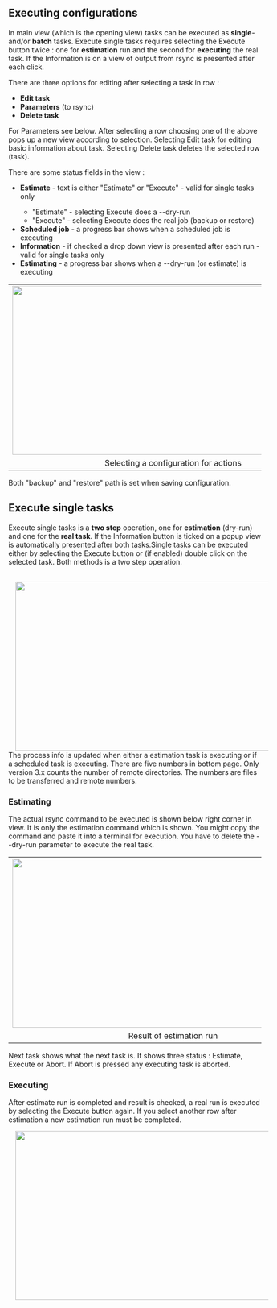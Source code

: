 <h2>Executing configurations</h2>

In main view (which is the opening view) tasks can be executed as <b>single</b>- and/or <b>batch</b> tasks. Execute single tasks requires selecting the Execute button twice : one for <b>estimation</b> run and the second for <b>executing</b> the real task. If the Information is on a view of output from rsync is presented after each click.

There are three options for editing after selecting a task in row :
<ul>
<li><b>Edit task</b></li>
<li><b>Parameters</b> (to rsync)</li>
<li><b>Delete task</b></li>
</ul>

For Parameters see below. After selecting a row choosing one of the above pops up a new view according to selection. Selecting Edit task for editing basic information about task. Selecting Delete task deletes the selected row (task).

There are some status fields in the view :
<ul>
<li><b>Estimate</b> - text is either "Estimate" or "Execute" - valid for single tasks only</li>
<ul>
<li>"Estimate" - selecting Execute does a --dry-run</li>
<li>"Execute" - selecting Execute does the real job (backup or restore)</li>
</ul>
<li><b>Scheduled job</b> - a progress bar shows when a scheduled job is executing</li>
<li><b>Information</b> - if checked a drop down view is presented after each run - valid for single tasks only</li>
<li><b>Estimating</b> - a progress bar shows when a --dry-run (or estimate) is executing </li>
</ul>

<table align="center" cellpadding="0" cellspacing="0" class="tr-caption-container" style="margin-left: auto; margin-right: auto; text-align: center;"><tbody>
<tr><td style="text-align: center;"><a href="https://2.bp.blogspot.com/-PslDJNhqRdc/WAmhihscUDI/AAAAAAAAL5U/CXCxco5tfPQNYCWgZUQfp5odxVLGe_wpQCLcB/s1600/Screen%2BShot%2B2016-10-20%2Bat%2B09.17.14.png" imageanchor="1" style="margin-left: auto; margin-right: auto;"><img border="0" height="336" src="https://2.bp.blogspot.com/-PslDJNhqRdc/WAmhihscUDI/AAAAAAAAL5U/CXCxco5tfPQNYCWgZUQfp5odxVLGe_wpQCLcB/s640/Screen%2BShot%2B2016-10-20%2Bat%2B09.17.14.png" width="640" /></a></td></tr>
<tr><td class="tr-caption" style="text-align: center;">Selecting a configuration for actions </td></tr>
</tbody></table>
<span style="font-weight: normal;">Both "backup" and "restore" path is set when saving configuration.</span>

<h2>Execute single tasks</h2>

Execute single tasks is a <b>two step</b> operation, one for <b>estimation</b> (dry-run) and one for the <b>real task</b>. If the Information button is ticked on a popup view is automatically presented after both tasks.Single tasks can be executed either by selecting the Execute button or (if enabled) double click on the selected task. Both methods is a two step operation.<br />
<div class="separator" style="clear: both; text-align: center;">
</div>
<br /></div>
<div class="separator" style="clear: both; text-align: center;">
<a href="https://2.bp.blogspot.com/-LTOFBw_xhOE/WAmhj5hGMVI/AAAAAAAAL6Y/xXWeO9_fF9QKvWEcTfntmIbYRS_ONI-bwCEw/s1600/Screen%2BShot%2B2016-10-20%2Bat%2B09.22.32.png" imageanchor="1" style="margin-left: 1em; margin-right: 1em;"><img border="0" height="336" src="https://2.bp.blogspot.com/-LTOFBw_xhOE/WAmhj5hGMVI/AAAAAAAAL6Y/xXWeO9_fF9QKvWEcTfntmIbYRS_ONI-bwCEw/s640/Screen%2BShot%2B2016-10-20%2Bat%2B09.22.32.png" width="640" /></a></div>
<div>
The process info is updated when either a estimation task is executing or if a scheduled task is executing. There are five numbers in bottom page. Only version 3.x counts the number of remote directories. The numbers are files to be transferred and remote numbers. </div>

<h3>Estimating</h3>

The actual rsync command to be executed is shown below right corner in view. It is only the estimation command which is shown. You might copy the command and paste it into a terminal for execution. You have to delete the --dry-run parameter to execute the real task.</div>
<table align="center" cellpadding="0" cellspacing="0" class="tr-caption-container" style="margin-left: auto; margin-right: auto; text-align: center;"><tbody>
<tr><td style="text-align: center;"><a href="https://3.bp.blogspot.com/-IpJOm7XOh5U/WAmhjNPsE2I/AAAAAAAAL5k/8-9ECrKp_hsopC-a1ToXQhhpGHS28QpIwCLcB/s1600/Screen%2BShot%2B2016-10-20%2Bat%2B09.21.54.png" imageanchor="1" style="margin-left: auto; margin-right: auto;"><img border="0" height="336" src="https://3.bp.blogspot.com/-IpJOm7XOh5U/WAmhjNPsE2I/AAAAAAAAL5k/8-9ECrKp_hsopC-a1ToXQhhpGHS28QpIwCLcB/s640/Screen%2BShot%2B2016-10-20%2Bat%2B09.21.54.png" width="640" /></a></td></tr>
<tr><td class="tr-caption" style="text-align: center;">Result of estimation run</td></tr>
</tbody></table>
Next task shows what the next task is. It shows three status : Estimate, Execute or Abort. If Abort is pressed any executing task is aborted.<br />

<h3>Executing</h3>

After estimate run is completed and result is checked, a real run is executed by selecting the Execute button again. If you select another row after estimation a new estimation run must be completed. </div>
<div class="separator" style="clear: both; text-align: center;">
<a href="https://4.bp.blogspot.com/-UxuIHn1pinM/WAmhjiJG6vI/AAAAAAAAL5o/285zrZW9RW0G_5Pg8odaL6ekIiKLeavNQCLcB/s1600/Screen%2BShot%2B2016-10-20%2Bat%2B09.22.14.png" imageanchor="1" style="margin-left: 1em; margin-right: 1em;"><img border="0" height="336" src="https://4.bp.blogspot.com/-UxuIHn1pinM/WAmhjiJG6vI/AAAAAAAAL5o/285zrZW9RW0G_5Pg8odaL6ekIiKLeavNQCLcB/s640/Screen%2BShot%2B2016-10-20%2Bat%2B09.22.14.png" width="640" /></a></div>
